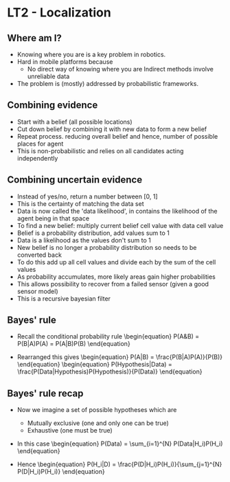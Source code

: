 # LT2 - Localization
## Where am I?
- Knowing where you are is a key problem in robotics.
- Hard in mobile platforms because 
    - No direct way of knowing where you are
    Indirect methods involve unreliable data
- The problem is (mostly) addressed by probabilistic frameworks.

## Combining evidence
- Start with a belief (all possible locations)
- Cut down belief by combining it with new data to form a new belief
- Repeat process. reducing overall belief and hence, number of possible places for agent
- This is non-probabilistic and relies on all candidates acting independently

## Combining uncertain evidence
- Instead of yes/no, return a number between [0, 1]
- This is the certainty of matching the data set
- Data is now called the 'data likelihood', in contains the likelihood of the agent being in that space
- To find a new belief: multiply current belief cell value with data cell value
- Belief is a probability distribution, add values sum to 1
- Data is a likelihood as the values don't sum to 1
- New belief is no longer a probability distribution so needs to be converted back
- To do this add up all cell values and divide each by the sum of the cell values
- As probability accumulates, more likely areas gain higher probabilities
- This allows possibility to recover from a failed sensor (given a good sensor model)
- This is a recursive bayesian filter

## Bayes' rule
- Recall the conditional probability rule
\begin{equation}
    P(A\&B) = P(B|A)P(A) = P(A|B)P(B)
\end{equation}

- Rearranged this gives
\begin{equation}
    P(A|B) = \frac{P(B|A)P(A)}{P(B)}
\end{equation}
\begin{equation}
    P(Hypothesis|Data) = \frac{P(Data|Hypothesis)P(Hypothesis)}{P(Data)}
\end{equation}

## Bayes' rule recap
- Now we imagine a set of possible hypotheses which are
    - Mutually exclusive (one and only one can be true)
    - Exhaustive (one must be true)

- In this case
\begin{equation}
    P(Data) = \sum_{i=1}^{N} P(Data|H_i)P(H_i)
\end{equation}

- Hence
\begin{equation}
    P(H_i|D) = \frac{P(D|H_i)P(H_i)}{\sum_{j=1}^{N} P(D|H_i)P(H_i)}
\end{equation}
